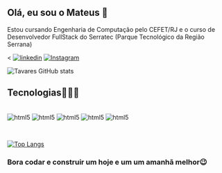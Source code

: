 ## Olá, eu sou o Mateus 👋

Estou cursando Engenharia de Computação pelo CEFET/RJ e o curso de Desenvolvedor FullStack do Serratec (Parque Tecnológico da Região Serrana)

 < [![linkedin](https://img.shields.io/badge/LinkedIn-0077B5?style=for-the-badge&logo=linkedin&logoColor=white
)](https://www.linkedin.com/in/mateus-tavares-a819811b0/)
[![Instagram](https://img.shields.io/badge/Instagram-E4405F?style=for-the-badge&logo=instagram&logoColor=white
)](https://www.instagram.com/eutavaresmateus/)
>

![Tavares GitHub stats](https://github-readme-stats.vercel.app/api?username=tavaresmateus&show_icons=true&theme=dracula)

## Tecnologias👨🏾‍💻

<div style="display: inline-block"><br>
    <img align="center"  alt="html5" src="https://img.shields.io/badge/HTML5-E34F26?style=for-the-badge&logo=html5&logoColor=white">
    <img align="center"  alt="html5" src="https://img.shields.io/badge/CSS3-1572B6?style=for-the-badge&logo=css3&logoColor=white">
    <img align="center"  alt="html5" src="https://img.shields.io/badge/JavaScript-F7DF1E?style=for-the-badge&logo=javascript&logoColor=black">
    <img align="center"  alt="html5" src="https://img.shields.io/badge/Java-ED8B00?style=for-the-badge&logo=java&logoColor=white">
    <img align="center"  alt="html5" src="https://img.shields.io/badge/Python-3776AB?style=for-the-badge&logo=python&logoColor=white">
</div>

&nbsp;

[![Top Langs](https://github-readme-stats.vercel.app/api/top-langs/?username=tavaresmateus&layout=compact&theme=dracula)](https://github.com/anuraghazra/github-readme-stats)



### Bora codar e construir um hoje e um um amanhã melhor😉
